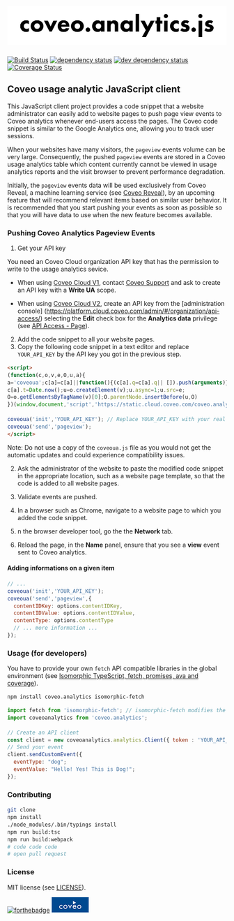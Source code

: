 # ![coveo.analytics](./assets/coveo.analytics.js.png)

[![Build Status](https://travis-ci.org/coveo/coveo.analytics.js.svg?branch=master)](https://travis-ci.org/coveo/coveo.analytics.js)
[![dependency status](https://david-dm.org/coveo/coveo.analytics.js.svg)](https://david-dm.org/coveo/coveo.analytics.js)
[![dev dependency status](https://david-dm.org/coveo/coveo.analytics.js/dev-status.svg)](https://david-dm.org/coveo/coveo.analytics.js#info=devDependencies)
[![Coverage Status](https://coveralls.io/repos/github/coveo/coveo.analytics.js/badge.svg?branch=master)](https://coveralls.io/github/coveo/coveo.analytics.js?branch=master)

## Coveo usage analytic JavaScript client

This JavaScript client project provides a code snippet that a website administrator can easily add to website pages to push page view events to Coveo analytics whenever end-users access the pages. The Coveo code snippet is similar to the Google Analytics one, allowing you to track user sessions.

When your websites have many visitors, the `pageview` events volume can be very large.  Consequently, the pushed `pageview` events are stored in a Coveo usage analytics table which content currently cannot be viewed in usage analytics reports and the visit browser to prevent performance degradation.

Initially, the `pageview` events data will be used exclusively from Coveo Reveal, a machine learning service (see [Coveo Reveal](http://www.coveo.com/go?dest=cloudhelp&lcid=9&context=177)), by an upcoming feature that will recommend relevant items based on similar user behavior. It is recommended that you start pushing your events as soon as possible so that you will have data to use when the new feature becomes available.

### Pushing Coveo Analytics Pageview Events

1. Get your API key

  You need an Coveo Cloud organization API key that has the permission to write to the usage analytics sevice.
  * When using [Coveo Cloud V1](https://cloud.coveo.com/), contact [Coveo Support](https://coveocommunity.force.com/) and ask to create an API key with a **Write UA** scope.

  * When using [Coveo Cloud V2](https://platform.cloud.coveo.com/), create an API key from the [administration console] (https://platform.cloud.coveo.com/admin/#/organization/api-access/) selecting the **Edit** check box for the **Analytics data** privilege (see [API Access - Page](http://www.coveo.com/go?dest=ccv2ac&context=27)).

2. Add the code snippet to all your website pages.
  1. Copy the following code snippet in a text editor and replace `YOUR_API_KEY` by the API key you got in the previous step.

```html
<script>
(function(c,o,v,e,O,u,a){
a='coveoua';c[a]=c[a]||function(){(c[a].q=c[a].q|| []).push(arguments)};
c[a].t=Date.now();u=o.createElement(v);u.async=1;u.src=e;
O=o.getElementsByTagName(v)[0];O.parentNode.insertBefore(u,O)
})(window,document,'script','https://static.cloud.coveo.com/coveo.analytics.js/coveoua.js')

coveoua('init','YOUR_API_KEY'); // Replace YOUR_API_KEY with your real key
coveoua('send','pageview');
</script>
```

Note: Do not use a copy of the `coveoua.js` file as you would not get the automatic updates and could experience compatibility issues.

2. Ask the administrator of the website to paste the modified code snippet in the appropriate location, such as a website page template, so that the code is added to all website pages.

3. Validate events are pushed.
  1. In a browser such as Chrome, navigate to a website page to which you added the code snippet.
  2. n the browser developer tool, go the the **Network** tab.
  3. Reload the page, in the **Name** panel, ensure that you see a **view** event sent to Coveo analytics.

#### Adding informations on a given item

```js
// ...
coveoua('init','YOUR_API_KEY');
coveoua('send','pageview',{
  contentIDKey: options.contentIDKey,
  contentIDValue: options.contentIDValue,
  contentType: options.contentType
  // ... more information ...
});
```

### Usage (for developers)

You have to provide your own `fetch` API compatible libraries in the global environment (see [Isomorphic TypeScript, fetch, promises, ava and coverage](http://source.coveo.com/2016/05/11/isomorphic-typescript-ava-w-coverage/)).

```bash
npm install coveo.analytics isomorphic-fetch
```

```js
import fetch from 'isomorphic-fetch'; // isomorphic-fetch modifies the global environment
import coveoanalytics from 'coveo.analytics';

// Create an API client
const client = new coveoanalytics.analytics.Client({ token : 'YOUR_API_KEY'})
// Send your event
client.sendCustomEvent({
  eventType: "dog";
  eventValue: "Hello! Yes! This is Dog!";
});
```

### Contributing

```bash
git clone
npm install
./node_modules/.bin/typings install
npm run build:tsc
npm run build:webpack
# code code code
# open pull request
```

### License

MIT license (see [LICENSE](LICENSE)).

[![forthebadge](http://forthebadge.com/images/badges/built-with-love.svg)](http://forthebadge.com)
[![coveo](./assets/by-coveo.png)](http://www.coveo.com)
